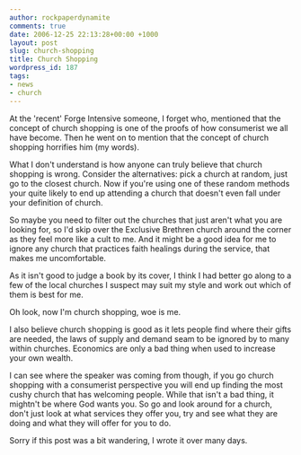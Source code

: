 ```yaml
---
author: rockpaperdynamite
comments: true
date: 2006-12-25 22:13:28+00:00 +1000
layout: post
slug: church-shopping
title: Church Shopping
wordpress_id: 187
tags:
- news
- church
---
```


At the 'recent' Forge Intensive someone, I forget who, mentioned that the concept of church shopping is one of the proofs of how consumerist we all have become. Then he went on to mention that the concept of church shopping horrifies him (my words).

What I don't understand is how anyone can truly believe that church shopping is wrong. Consider the alternatives: pick a church at random, just go to the closest church. Now if you're using one of these random methods your quite likely to end up attending a church that doesn't even fall under your definition of church.<!-- more -->

So maybe you need to filter out the churches that just aren't what you are looking for, so I'd skip over the Exclusive Brethren church around the corner as they feel more like a cult to me. And it might be a good idea for me to ignore any church that practices faith healings during the service, that makes me uncomfortable.

As it isn't good to judge a book by its cover, I think I had better go along to a few of the local churches I suspect may suit my style and work out which of them is best for me.

Oh look, now I'm church shopping, woe is me.

I also believe church shopping is good as it lets people find where their gifts are needed, the laws of supply and demand seam to be ignored by to many within churches. Economics are only a bad thing when used to increase your own wealth.

I can see where the speaker was coming from though, if you go church shopping with a consumerist perspective you will end up finding the most cushy church that has welcoming people. While that isn't a bad thing, it mightn't be where God wants you. So go and look around for a church, don't just look at what services they offer you, try and see what they are doing and what they will offer for you to do.

Sorry if this post was a bit wandering, I wrote it over many days.
